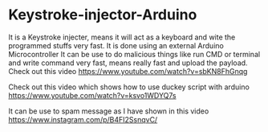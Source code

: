 # Keystroke-injector-Arduino
It is a Keystroke injecter, means it will act as a keyboard and wite the programmed stuffs very fast.
It is done using an external Arduino Microcontroller
It can be use to do malicious things like run CMD or terminal and write command very fast, means really fast and upload the payload.
Check out this video  https://www.youtube.com/watch?v=sbKN8FhGnqg 

Check out this video which shows how to use duckey script with arduino https://www.youtube.com/watch?v=ksvo1WDYQ7s

It can be use to spam message as I have shown in this video https://www.instagram.com/p/B4FI2SsnqvC/ 
